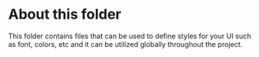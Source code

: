 # About this folder
This folder contains files that can be used to define styles for your UI such as font, colors, etc and it can be utilized globally throughout the project.
